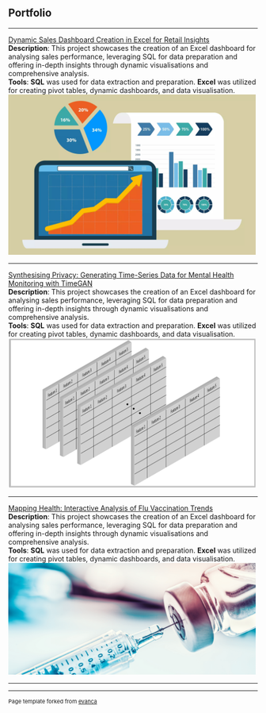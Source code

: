 ## Portfolio

---

[Dynamic Sales Dashboard Creation in Excel for Retail Insights](/project_page1)
<br>
**Description**: This project showcases the creation of an Excel dashboard for analysing sales performance, leveraging SQL for data preparation and offering in-depth insights through dynamic visualisations and comprehensive analysis.
<br>
**Tools**: **SQL** was used for data extraction and preparation. **Excel** was utilized for creating pivot tables, dynamic dashboards, and data visualisation.
<img src="images/sales_data.jpg?raw=true" width="500"/>

---

[Synthesising Privacy: Generating Time-Series Data for Mental Health Monitoring with TimeGAN](/project_page2)
<br>
**Description**: This project showcases the creation of an Excel dashboard for analysing sales performance, leveraging SQL for data preparation and offering in-depth insights through dynamic visualisations and comprehensive analysis.
<br>
**Tools**: **SQL** was used for data extraction and preparation. **Excel** was utilized for creating pivot tables, dynamic dashboards, and data visualisation.
<img src="images/timegan.png?raw=true" width="500"/>

---

[Mapping Health: Interactive Analysis of Flu Vaccination Trends](/project_page3)
<br>
**Description**: This project showcases the creation of an Excel dashboard for analysing sales performance, leveraging SQL for data preparation and offering in-depth insights through dynamic visualisations and comprehensive analysis.
<br>
**Tools**: **SQL** was used for data extraction and preparation. **Excel** was utilized for creating pivot tables, dynamic dashboards, and data visualisation.
<img src="images/flu.jpg?raw=true" width="500"/>

---




---
<p style="font-size:11px">Page template forked from <a href="https://github.com/evanca/quick-portfolio">evanca</a></p>
<!-- Remove above link if you don't want to attibute -->
